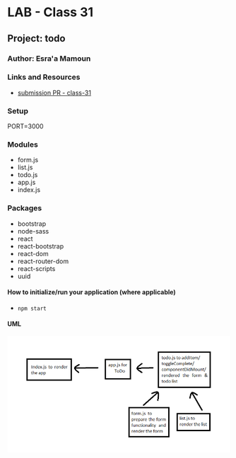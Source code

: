 # LAB - Class 31

## Project: todo

### Author: Esra'a Mamoun

### Links and Resources

- [submission PR - class-31](https://github.com/EsraaMamoun-401-advanced-javascript/todo/pull/1)
<!-- - [back-end server url](http://xyz.com) (when applicable) -->
<!-- - [front-end application](http://xyz.com) (when applicable) -->

### Setup

<!-- #### Routs -->
<!-- #### `.env`  -->
PORT=3000


### Modules
- form.js
- list.js
- todo.js
- app.js
- index.js

### Packages
- bootstrap
- node-sass
- react
- react-bootstrap
- react-dom
- react-router-dom
- react-scripts
- uuid

#### How to initialize/run your application (where applicable)

- `npm start`
<!-- #### How to use your library (where applicable)
- Lint Tests: `npm run lint` -->

<!-- #### Tests

* How do you run tests?
 > - Jest test: `npm test` 
 > - console.log -->
<!-- - Any tests of note?
- Describe any tests that you did not complete, skipped, etc -->

#### UML
![UML](./img/lab31.png)